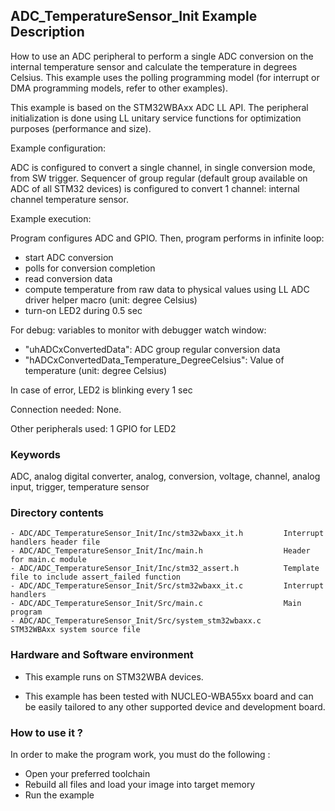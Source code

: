 ## <b>ADC_TemperatureSensor_Init Example Description</b>

How to use an ADC peripheral to perform a single ADC conversion on the 
internal temperature sensor and calculate the temperature in degrees Celsius. 
This example uses the polling programming model (for interrupt or DMA 
programming models, refer to other examples).

This example is based on the STM32WBAxx ADC LL API.
The peripheral initialization is done using LL unitary service functions
for optimization purposes (performance and size).

Example configuration:

ADC is configured to convert a single channel, in single conversion mode,
from SW trigger.
Sequencer of group regular (default group available on ADC of all STM32 devices)
is configured to convert 1 channel: internal channel temperature sensor.

Example execution:

Program configures ADC and GPIO.
Then, program performs in infinite loop:

- start ADC conversion
- polls for conversion completion
- read conversion data
- compute temperature from raw data to physical values using LL ADC driver helper macro (unit: degree Celsius)
- turn-on LED2 during 0.5 sec

For debug: variables to monitor with debugger watch window:

- "uhADCxConvertedData": ADC group regular conversion data
- "hADCxConvertedData_Temperature_DegreeCelsius": Value of temperature (unit: degree Celsius)

In case of error, LED2 is blinking every 1 sec 

Connection needed:
None.

Other peripherals used:
  1 GPIO for LED2

### <b>Keywords</b>

ADC, analog digital converter, analog, conversion, voltage, channel, analog input, trigger, temperature sensor

### <b>Directory contents</b>

    - ADC/ADC_TemperatureSensor_Init/Inc/stm32wbaxx_it.h         Interrupt handlers header file
    - ADC/ADC_TemperatureSensor_Init/Inc/main.h                  Header for main.c module
    - ADC/ADC_TemperatureSensor_Init/Inc/stm32_assert.h          Template file to include assert_failed function
    - ADC/ADC_TemperatureSensor_Init/Src/stm32wbaxx_it.c         Interrupt handlers
    - ADC/ADC_TemperatureSensor_Init/Src/main.c                  Main program
    - ADC/ADC_TemperatureSensor_Init/Src/system_stm32wbaxx.c     STM32WBAxx system source file


### <b>Hardware and Software environment</b>

   - This example runs on STM32WBA devices.
    
   - This example has been tested with NUCLEO-WBA55xx board and can be
    easily tailored to any other supported device and development board.


### <b>How to use it ?</b>

In order to make the program work, you must do the following :

 - Open your preferred toolchain
 - Rebuild all files and load your image into target memory
 - Run the example
